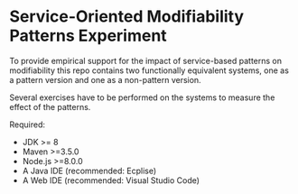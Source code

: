 # Service-Oriented Modifiability Patterns Experiment

To provide empirical support for the impact of service-based patterns on modifiability this repo contains two functionally equivalent systems, one as a pattern version and one as a non-pattern version.

Several exercises have to be performed on the systems to measure the effect of the patterns.

Required:
- JDK >= 8
- Maven >=3.5.0
- Node.js >=8.0.0
- A Java IDE (recommended: Ecplise)
- A Web IDE (recommended: Visual Studio Code)